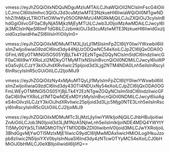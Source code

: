 vmess://eyJhZGQiOiIxNDQuNDguMzIuMTAiLCJhaWQiOiI2NCIsImFscG4iOiIiLCJmcCI6IiIsImhvc3QiOiJ3d3cuMzIwMTE3NzkueHl6IiwiaWQiOiI0MTgwNDhhZi1hMjkzLTRiOTktOWIwYy05OGNhMzU4MGRkMjQiLCJuZXQiOiJ3cyIsInBhdGgiOiIvcGF0aC8yNjA5MjkzMjEyMTUiLCJwb3J0IjoiMzAwMDAiLCJwcyI6Ijk3MCIsInNjeSI6ImF1dG8iLCJzbmkiOiJ3d3cuMzIwMTE3NzkueHl6IiwidGxzIjoidGxzIiwidHlwZSI6IiIsInYiOiIyIn0=

vmess://eyJhZGQiOiIxMDMuMTM3LjIzLjI1MSIsImFpZCI6IjY0IiwiYWxwbiI6IiIsImZwIjoiIiwiaG9zdCI6Ind3dy44NjUzODQwNC54eXoiLCJpZCI6IjQxODA0OGFmLWEyOTMtNGI5OS05YjBjLTk4Y2EzNTgwZGQyNCIsIm5ldCI6IndzIiwicGF0aCI6Ii9wYXRoLzI2MDkyOTMyMTIxNSIsInBvcnQiOiI0NDMiLCJwcyI6IuWPsOa5vjIiLCJzY3kiOiJhdXRvIiwic25pIjoid3d3Ljg2NTM4NDA0Lnh5eiIsInRscyI6InRscyIsInR5cGUiOiIiLCJ2IjoiMiJ9

vmess://eyJhZGQiOiIzNy4xMjAuMTQyLjI1MyIsImFpZCI6IjY0IiwiYWxwbiI6IiIsImZwIjoiIiwiaG9zdCI6Ind3dy43OTI4NDUxNy54eXoiLCJpZCI6IjQxODA0OGFmLWEyOTMtNGI5OS05YjBjLTk4Y2EzNTgwZGQyNCIsIm5ldCI6IndzIiwicGF0aCI6Ii9wYXRoLzI1MTQwNDExMDYzMyIsInBvcnQiOiI0NDMiLCJwcyI6IuiAgeS4nOilvzIiLCJzY3kiOiJhdXRvIiwic25pIjoid3d3Ljc5Mjg0NTE3Lnh5eiIsInRscyI6InRscyIsInR5cGUiOiIiLCJ2IjoiMiJ9

vmess://eyJhZGQiOiIxMDMuMTc3LjMzLjIyIiwiYWlkIjoiNjQiLCJhbHBuIjoiIiwiZnAiOiIiLCJob3N0Ijoid3d3LjM1NzA5NjIwLnh5eiIsImlkIjoiNDE4MDQ4YWYtYTI5My00Yjk5LTliMGMtOThjYTM1ODBkZDI0IiwibmV0Ijoid3MiLCJwYXRoIjoiL3BhdGgvMjYwOTI5MzIxMjE1IiwicG9ydCI6IjMwMDAxIiwicHMiOiLogIHkuJzopb8zIiwic2N5IjoiYXV0byIsInNuaSI6Ind3dy4zNTcwOTYyMC54eXoiLCJ0bHMiOiJ0bHMiLCJ0eXBlIjoiIiwidiI6IjIifQ==
